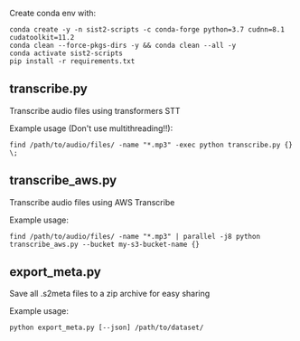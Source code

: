 Create conda env with:

```
conda create -y -n sist2-scripts -c conda-forge python=3.7 cudnn=8.1 cudatoolkit=11.2
conda clean --force-pkgs-dirs -y && conda clean --all -y
conda activate sist2-scripts
pip install -r requirements.txt
```

## transcribe.py

Transcribe audio files using transformers STT

Example usage (Don't use multithreading!!):

```
find /path/to/audio/files/ -name "*.mp3" -exec python transcribe.py {} \;
```

## transcribe_aws.py

Transcribe audio files using AWS Transcribe

Example usage:

```
find /path/to/audio/files/ -name "*.mp3" | parallel -j8 python transcribe_aws.py --bucket my-s3-bucket-name {}
```

## export_meta.py

Save all .s2meta files to a zip archive for easy sharing

Example usage:

```
python export_meta.py [--json] /path/to/dataset/
```
